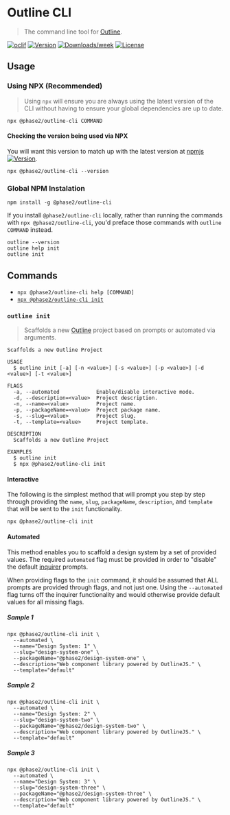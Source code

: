 Outline CLI
=================

> The command line tool for [Outline](https://github.com/phase2/outline).

[![oclif](https://img.shields.io/badge/cli-oclif-brightgreen.svg)](https://oclif.io)
[![Version](https://img.shields.io/npm/v/@phase2/outline-cli.svg)](https://npmjs.org/package/@phase2/outline-cli)
[![Downloads/week](https://img.shields.io/npm/dw/@phase2/outline-cli.svg)](https://npmjs.org/package/@phase2/outline-cli)
[![License](https://img.shields.io/npm/l/@phase2/outline-cli.svg)](https://github.com/phase2/outline/blob/next/packages/outline-cli/package.json)

## Usage

### Using NPX (Recommended)

> Using `npx` will ensure you are always using the latest version of the CLI without having to ensure your global dependencies are up to date.

```shell
npx @phase2/outline-cli COMMAND
```

#### Checking the version being used via NPX

You will want this version to match up with the latest version at [npmjs](https://www.npmjs.com/package/@phase2/outline-cli) [![Version](https://img.shields.io/npm/v/@phase2/outline-cli.svg)](https://npmjs.org/package/@phase2/outline-cli).

```shell
npx @phase2/outline-cli --version
```

### Global NPM Instalation

```shell
npm install -g @phase2/outline-cli
```

If you install `@phase2/outline-cli` locally, rather than running the commands with `npx @phase2/outline-cli`, you'd preface those commands with `outline COMMAND` instead.

```shell
outline --version
outline help init
outline init
```

## Commands

* `npx @phase2/outline-cli help [COMMAND]`
* [`npx @phase2/outline-cli init`](#outline-init)

### `outline init`

> Scaffolds a new [Outline](https://github.com/phase2/outline) project based on prompts or automated via arguments.

```text
Scaffolds a new Outline Project

USAGE
  $ outline init [-a] [-n <value>] [-s <value>] [-p <value>] [-d <value>] [-t <value>]

FLAGS
  -a, --automated            Enable/disable interactive mode.
  -d, --description=<value>  Project description.
  -n, --name=<value>         Project name.
  -p, --packageName=<value>  Project package name.
  -s, --slug=<value>         Project slug.
  -t, --template=<value>     Project template.

DESCRIPTION
  Scaffolds a new Outline Project

EXAMPLES
  $ outline init
  $ npx @phase2/outline-cli init
```

#### Interactive

The following is the simplest method that will prompt you step by step through providing the `name`, `slug`, `packageName`, `description`, and `template` that will be sent to the `init` functionality.

```shell
npx @phase2/outline-cli init
```

#### Automated

This method enables you to scaffold a design system by a set of provided values. The required `automated` flag must be provided in order to "disable" the default [inquirer](https://www.npmjs.com/package/inquirer#documentation) prompts.

When providing flags to the `init` command, it should be assumed that ALL prompts are provided through flags, and not just one. Using the `--automated` flag turns off the inquirer functionality and would otherwise provide default values for all missing flags. 
##### Sample 1

```shell
npx @phase2/outline-cli init \
  --automated \
  --name="Design System: 1" \
  --slug="design-system-one" \
  --packageName="@phase2/design-system-one" \
  --description="Web component library powered by OutlineJS." \
  --template="default" 
```

##### Sample 2

```shell
npx @phase2/outline-cli init \
  --automated \
  --name="Design System: 2" \
  --slug="design-system-two" \
  --packageName="@phase2/design-system-two" \
  --description="Web component library powered by OutlineJS." \
  --template="default"
```

##### Sample 3

```shell
npx @phase2/outline-cli init \
  --automated \
  --name="Design System: 3" \
  --slug="design-system-three" \
  --packageName="@phase2/design-system-three" \
  --description="Web component library powered by OutlineJS." \
  --template="default"  
```
